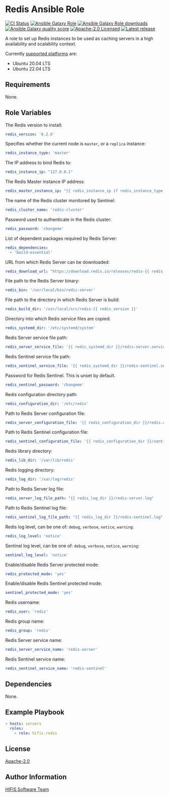 <!--
SPDX-FileCopyrightText: 2022 Helmholtz Centre for Environmental Research (UFZ)
SPDX-FileCopyrightText: 2022 Helmholtz-Zentrum Dresden-Rossendorf (HZDR)

SPDX-License-Identifier: Apache-2.0
-->

# Redis Ansible Role

[![CI Status](https://github.com/hifis-net/ansible-role-redis/actions/workflows/ci.yml/badge.svg)](https://github.com/hifis-net/ansible-role-redis/actions/workflows/ci.yml)
[![Ansible Galaxy Role](https://img.shields.io/ansible/role/54679?color=orange)](https://galaxy.ansible.com/hifis/redis)
[![Ansible Galaxy Role downloads](https://img.shields.io/ansible/role/d/54679)](https://galaxy.ansible.com/hifis/redis)
[![Ansible Galaxy quality score](https://img.shields.io/ansible/quality/54679)](https://galaxy.ansible.com/hifis/redis)
[![Apache-2.0 Licensed](https://img.shields.io/badge/License-Apache%202.0-blue.svg)](https://github.com/hifis-net/ansible-role-redis/blob/main/LICENSES/Apache-2.0.txt)
[![Latest release](https://img.shields.io/github/v/release/hifis-net/ansible-role-redis)](https://github.com/hifis-net/ansible-role-redis/releases)

A role to set up Redis instances to be used as caching servers in a high
availability and scalability context.

Currently [supported platforms](meta/main.yml) are:

- Ubuntu 20.04 LTS
- Ubuntu 22.04 LTS

## Requirements

None.

## Role Variables

The Redis version to install:
```yaml
redis_version: '6.2.6'
```

Specifies whether the current node is `master`, or a `replica` instance:
```yaml
redis_instance_type: 'master'
```

The IP address to bind Redis to:
```yaml
redis_instance_ip: "127.0.0.1"
```

The Redis Master instance IP address:
```yaml
redis_master_instance_ip: "{{ redis_instance_ip if redis_instance_type == 'master' else None }}"
```

The name of the Redis cluster monitored by Sentinel:
```yaml
redis_cluster_name: 'redis-cluster'
```

Password used to authenticate in the Redis cluster:
```yaml
redis_password: 'changeme'
```

List of dependent packages required by Redis Server:
```yaml
redis_dependencies:
  - 'build-essential'
```

URL from which Redis Server can be downloaded:
```yaml
redis_download_url: "https://download.redis.io/releases/redis-{{ redis_version }}.tar.gz"
```

File path to the Redis Server binary:
```yaml
redis_bin: '/usr/local/bin/redis-server'
```

File path to the directory in which Redis Server is build:
```yaml
redis_build_dir: '/usr/local/src/redis-{{ redis_version }}'
```

Directory into which Redis service files are copied:
```yaml
redis_systemd_dir: '/etc/systemd/system'
```

Redis Server service file path:
```yaml
redis_server_service_file: '{{ redis_systemd_dir }}/redis-server.service'
```

Redis Sentinel service file path:
```yaml
redis_sentinel_service_file: '{{ redis_systemd_dir }}/redis-sentinel.service'
```

Password for Redis Sentinel. This is unset by default.

```yaml
redis_sentinel_password: 'changeme'
```

Redis configuration directory path:
```yaml
redis_configuration_dir: '/etc/redis'
```

Path to Redis Server configuration file:
```yaml
redis_server_configuration_file: '{{ redis_configuration_dir }}/redis.conf'
```

Path to Redis Sentinel configuration file:
```yaml
redis_sentinel_configuration_file: '{{ redis_configuration_dir }}/sentinel.conf'
```

Redis library directory:
```yaml
redis_lib_dir: '/var/lib/redis'
```

Redis logging directory:
```yaml
redis_log_dir: '/var/log/redis'
```

Path to Redis Server log file:
```yaml
redis_server_log_file_path: "{{ redis_log_dir }}/redis-server.log"
```

Path to Redis Sentinel log file:
```yaml
redis_sentinel_log_file_path: "{{ redis_log_dir }}/redis-sentinel.log"
```

Redis log level, can be one of: `debug`, `verbose`, `notice`, `warning`:
```yaml
redis_log_level: 'notice'
```

Sentinel log level, can be one of: `debug`, `verbose`, `notice`, `warning`:
```yaml
sentinel_log_level: 'notice'
```

Enable/disable Redis Server protected mode:
```yaml
redis_protected_mode: 'yes'
```

Enable/disable Redis Sentinel protected mode:
```yaml
sentinel_protected_mode: 'yes'
```

Redis username:
```yaml
redis_user: 'redis'
```

Redis group name:
```yaml
redis_group: 'redis'
```

Redis Server service name:
```yaml
redis_server_service_name: 'redis-server'
```

Redis Sentinel service name:
```yaml
redis_sentinel_service_name: 'redis-sentinel'

```

## Dependencies

None.

## Example Playbook
```yaml
- hosts: servers
  roles:
    - role: hifis.redis
```

## License

[Apache-2.0](LICENSES/Apache-2.0.txt)

## Author Information

[HIFIS Software Team](https://software.hifis.net)
